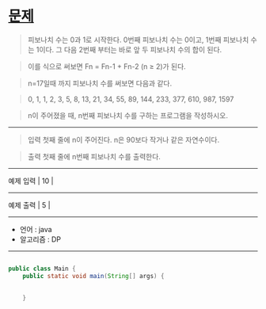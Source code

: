# [문제]()

>피보나치 수는 0과 1로 시작한다. 0번째 피보나치 수는 0이고, 1번째 피보나치 수는 1이다. 그 다음 2번째 부터는 바로 앞 두 피보나치 수의 합이 된다.

> 이를 식으로 써보면 Fn = Fn-1 + Fn-2 (n ≥ 2)가 된다.

> n=17일때 까지 피보나치 수를 써보면 다음과 같다.

> 0, 1, 1, 2, 3, 5, 8, 13, 21, 34, 55, 89, 144, 233, 377, 610, 987, 1597

> n이 주어졌을 때, n번째 피보나치 수를 구하는 프로그램을 작성하시오.
---
> 입력
첫째 줄에 n이 주어진다. n은 90보다 작거나 같은 자연수이다.

> 출력
첫째 줄에 n번째 피보나치 수를 출력한다.
---
예제 입력
| 10 |

---
예제 출력
| 5 |

---

- 언어 :  java
- 알고리즘 : DP
---

```java

public class Main {
	public static void main(String[] args) {
		
	
	}


